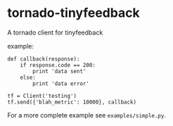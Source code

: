 tornado-tinyfeedback
====================

A tornado client for tinyfeedback

example:

```
def callback(response):
    if response.code == 200:
        print 'data sent'
    else:
        print 'data error'

tf = Client('testing')
tf.send({'blah_metric': 10000}, callback)
```

For a more complete example see `examples/simple.py`.
